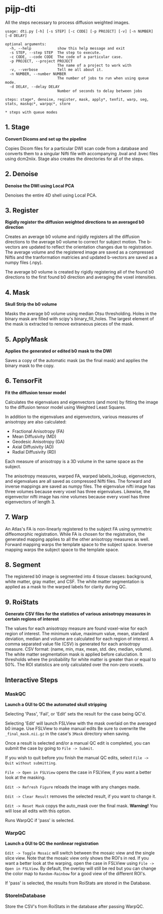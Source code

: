 # pijp-dti

All the steps necessary to process diffusion weighted images.

```
usage: dti.py [-h] [-s STEP] [-c CODE] [-p PROJECT] [-v] [-n NUMBER] [-d DELAY]

optional arguments:
  -h, --help            show this help message and exit
  -s STEP, --step STEP  The step to execute.
  -c CODE, --code CODE  The code of a particular case.
  -p PROJECT, --project PROJECT
                        The name of a project to work with
  -v, --verbose         Tell me all about it.
  -n NUMBER, --number NUMBER
                        The number of jobs to run when using queue mode.
  -d DELAY, --delay DELAY
                        Number of seconds to delay between jobs

steps: stage*, denoise, register, mask, apply*, tenfit, warp, seg, stats, maskqc*, warpqc*, store

* steps with queue modes

```


## 1. Stage

**Convert Dicoms and set up the pipeline**

Copies Dicom files for a particular DWI scan code from a database and
converts them to a singular Nifti file with accompanying .bval and
.bvec files using dcm2niix. Stage also creates the directories for all of the steps.

## 2. Denoise

**Denoise the DWI using Local PCA**

Denoises the entire 4D shell using Local PCA.


## 3. Register

**Rigidly register the diffusion weighted directions to an averaged
b0 direction**

Creates an average b0 volume and rigidly registers all the diffusion
directions to the average b0 volume to correct for subject motion.
The b-vectors are updated to reflect the orientation changes due to registration.
The average volume and the registered image are saved as a compressed
Niftis and the tranformation matricies and updated b-vectors are saved as a numpy files (.npy).

The average b0 volume is created by rigidly registering all of the found
b0 directions to the first found b0 direction and averaging the voxel
intensities.

## 4. Mask

**Skull Strip the b0 volume**

Masks the average b0 volume using median Otsu thresholding. Holes in the binary mask
are filled with scipy's binary_fill_holes. The largest element of the mask is extracted
to remove extraneous pieces of the mask.

## 5. ApplyMask

**Applies the generated or edited b0 mask to the DWI**

Saves a copy of the automatic mask (as the final mask)
and applies the binary mask to the copy.

## 6. TensorFit

**Fit the diffusion tensor model**

Calculates the eigenvalues and eigenvectors (and more) by fitting the
image to the diffusion tensor model using Weighted Least Squares.

In addition to the eigenvalues and eigenvectors, various measures of
anisotropy are also calculated:

* Fractional Anisotropy (FA)
* Mean Diffusivity (MD)
* Geodesic Anisotropy (GA)
* Axial Diffusivity (AD)
* Radial Diffusivity (RD)

Each measure of anisotropy is a 3D volume in the same space as the subject.

The anisotropy measures, warped FA, warped labels_lookup, eigenvectors, and
eigenvalues are all saved as compressed Nifti files. The forward and
inverse mappings are saved as numpy files. The eigenvalue nifti image has three volumes
because every voxel has three eigenvalues. Likewise, the eigenvector nifti image has
nine volumes because every voxel has three eigenvectors of length 3.

## 7. Warp

An Atlas's FA is non-linearly registered to the subject FA using
symmetric diffeomorphic registration. While FA is chosen for the
registration, the generated mapping applies to all the other anisotropy
measures as well. Forward mapping warps the template space to the subject space.
Inverse mapping warps the subject space to the template space.

## 8. Segment

The registered b0 image is segmented into 4 tissue classes: background, white matter,
gray matter, and CSF. The white matter segmentation is applied as a mask to the warped labels
for clarity during QC.

## 9. RoiStats

**Generate CSV files for the statistics of various anisotropy measures in
certain regions of interest**

The values for each anisotropy measure are found voxel-wise for each
region of interest. The minimum value, maximum value, mean, standard
deviation, median and volume are calculated for each region of interest.
A comma separated value file (CSV) is generated for each anisotropy measure.
CSV format: (name, min, max, mean, std. dev, median, volume).
The white matter segmentation mask is applied before caluclation. It thresholds
where the probability for white matter is greater than or equal to 50%.
The ROI statistics are only calculated over the non-zero voxels.

## Interactive Steps

### MaskQC

**Launch a GUI to QC the automated skull stripping**

Selecting 'Pass', 'Fail', or 'Edit' sets the result for the case being QC'd.

Selecting
'Edit' will launch FSLView with the mask overlaid on the averaged b0 image. Use FSLView to make manual edits
Be sure to overwrite the `_final_mask.nii.gz` in the case's `3Mask` directory when saving.

Once a result is selected and/or a manual QC edit is completed, you can submit the
case by going to `File -> Submit`.

If you wish to quit before you finish the manual QC edits,
select `File -> Quit without submitting`.

`File -> Open in FSLView` opens the case in FSLView, if you want a better look at the masking.

`Edit -> Refresh Figure` reloads the image with any changes made.

`Edit -> Clear Result` removes the selected result, if you want to change it.

`Edit -> Reset Mask` copys the auto_mask over the final mask. **Warning!** You will lose all edits with this option.

Runs WarpQC if 'pass' is selected.

### WarpQC

**Launch a GUI to QC the nonlinear registration**

`Edit -> Toggle Mosaic` will switch between the mosaic view and the single slice view. Note that the mosaic view only
shows the ROI's in red. If you want a better look at the warping, open the case in FSLView using `File -> Open in FSLView`.
By default, the overlay will still be red but you can change the color map to `Random-Rainbow` for a good view of the
different ROI's.


If 'pass' is selected, the results from RoiStats are stored in the Database.

### StoreInDatabase

Store the CSV's from RoiStats in the database after passing WarpQC.
